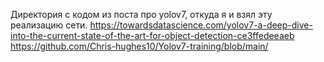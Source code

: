 Директория с кодом из поста про yolov7, откуда я и взял эту реализацию сети.
https://towardsdatascience.com/yolov7-a-deep-dive-into-the-current-state-of-the-art-for-object-detection-ce3ffedeeaeb
https://github.com/Chris-hughes10/Yolov7-training/blob/main/
